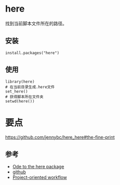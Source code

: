 # here

找到当前脚本文件所在的路径。

## 安装

```
install.packages("here")
```

## 使用

```
library(here)
# 在当前目录生成.here文件
set_here()
# 获得脚本所在文件夹
setwd(here())
```

# 要点

https://github.com/jennybc/here_here#the-fine-print


## 参考

- [Ode to the here package](https://github.com/jennybc/here_here#the-fine-print)
- [github](https://github.com/r-lib/here)
- [Project-oriented workflow](https://www.tidyverse.org/articles/2017/12/workflow-vs-script/)